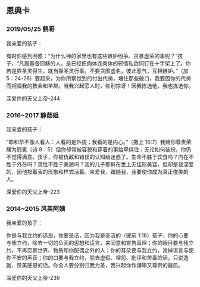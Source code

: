 ## 恩典卡

### 2019/05/25 鹤哥

我亲爱的孩子：

有时你感到困惑：“为什么神的家里也有这些嫉妒纷争、贪慕虚荣的事呢？”孩子，“凡属基督耶稣的人，是已经把肉体连肉体的邪情私欲同钉在十字架上了。你若是靠圣灵得生，就当靠圣灵行事。不要贪图虚名，彼此惹气，互相嫉妒。”（加 5：24-26）要起来，为你所察觉到的付出代祷，堵住那些破口，我要因你的代祷而祝福我的教会和羊群。当我兴起旁人时，你别惊讶！因我拣选他，我也拣选你。

深爱你的天父上帝-244

### 2016~2017 静茹姐

我亲爱的孩子：

“耶和华不像人看人：人看的是外貌；我看的是内心。”（撒上 16:7）我赐你尊贵荣耀为冠冕（诗 8：5）但你却常被容貌和穿着的事给牵绊住；无论如何装扮，你仍不觉得满意。孩子，你被仇敌和错误的认知给迷惑了。生命不胜于饮食吗？内在不胜于外在吗？灵性不胜于美貌吗？我的儿子耶稣在世上无佳形美容，但却是我深爱的，因他按着我的形象和样式活着。来爱我，跟随我，我要使你成为真正俊美的人。

深爱你的天父上帝-223

### 2014~2015 风英阿姨

我亲爱的孩子：

你是与我立约的选民，你要圣洁，因为我是圣洁的（彼前 1:16）孩子，你的心要与我立约，除去一切的负面的思想和谎言，来同意和宣告真理；你的眼目要与我立约，不再恋慕世界、物质和你配偶之外的人；你的耳朵要与我立约，滤掉谎言与使你不安的声音；你的口要与我立约，除去虚假、埋怨、批评和苦毒的话，只说造就、赞美感恩的话。你全人要分别归我为圣，我兴起你作谦卑又尊贵的器皿。

深爱你的天父上帝-236